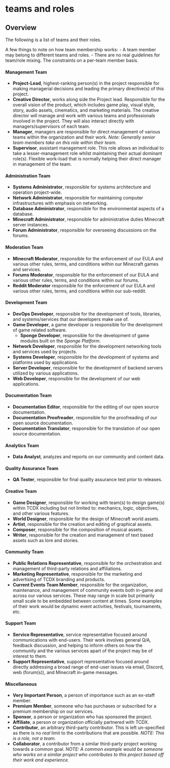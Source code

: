 # teams and roles

## Overview
The following is a list of teams and their roles.

A few things to note on how team membership works:
    - A team member may belong to different teams and roles.
    - There are no real guidelines for team/role mixing. The constraints
    on a per-team member basis.

#### **Management Team**
- **Project-Lead**, highest-ranking person(s) in the project
    responsible for making managerial decisions and leading the primary
    directive(s) of this project.
- **Creative Director**, works along side the Project lead. Responsible
    for the overall vision of the product, which includes game play,
    visual style, story, audio assets, cinematics, and marketing
    materials. The creative director will manage and work with various
    teams and professionals involved in the project. They will also
    interact directly with managers/supervisors of each team.
- **Manager**, managers are responsible for direct management of
    various teams within the organization and their work. *Note:
    Generally senior team members take on this role within their team.*
- **Supervisor**, assistant management role. This role allows an
    individual to take a lesser-management role whilst maintaining their
    actual dominant role(s). Flexible work-load that is normally helping
    their direct manager in management of the team.

#### **Administration Team**
- **Systems Administrator**, responsible for systems architecture
    and operation project-wide.
- **Network Administrator**, responsible for maintaining computer
    infrastructures with emphasis on networking.
- **Database Administrator**, responsible for the environmental
    aspects of a database.
- **Minecraft Administrator**, responsible for administrative duties
    Minecraft server instances.
- **Forum Administrator**, responsible for overseeing discussions on
    the forums.

#### **Moderation Team**
- **Minecraft Moderator**, responsible for the enforcement of our EULA
    and various other rules, terms, and conditions within our Minecraft
    games and services.
- **Forums Moderator**, responsible for the enforcement of our EULA
    and various other rules, terms, and conditions within our forums.
- **Reddit Moderator** responsible for the enforcement of our EULA
    and various other rules, terms, and conditions within our sub-reddit.

#### **Development Team**
- **DevOps Developer**, responsible for the development of tools,
    libraries, and systems/services that our developers make use of.
- **Game Developer**, a game developer is responsible for the
    development of game related software.
    - **Sponge Developer**, responsible for the development of game
        modules built on the *Sponge Platform*.
- **Network Developer**, responsible for the development networking
    tools and services used by projects.
- **Systems Developer**, responsible for the development of systems
    and platforms used by applications.
- **Server Developer**, responsible for the development of backend
    servers utilized by various applications.
- **Web Developer**, responsible for the development of our web
    applications.

#### **Documentation Team**
- **Documentation Editor**, responsible for the editing of our open
    source documentation.
- **Documentation Proofreader**, responsible for the proofreading
    of our open source documentation.
- **Documentation Translator**, responsible for the translation of
    our open source documentation.

#### **Analytics Team**
- **Data Analyst**, analyzes and reports on our community and content
    data.

#### **Quality Assurance Team**
- **QA Tester**, responsible for final quality assurance test prior
    to releases.

#### **Creative Team**
- **Game Designer**, responsible for working with team(s) to design
    game(s) within TCDX including but not limited to: mechanics, logic,
    objectives, and other various features.
- **World Designer**, responsible for the design of Minecraft world
    assets.
- **Artist**, responsible for the creation and editing of graphical
    assets.
- **Composer**, responsible for the composition of musical assets.
- **Writer**, responsible for the creation and management of text
    based assets such as lore and stories.

#### **Community Team**
- **Public Relations Representative**, responsible for the
    orchestration and management of third-party relations and
    affiliations.
- **Marketing Representative**, responsible for the marketing and
    advertising of TCDX branding and products.
- **Current Events Team Member**, responsible for the organization,
    maintenance, and management of community events both in-game and
    across our various services. These may range in scale but primarily
    small scale to be embedded between content at times. Some examples
    of their work would be dynamic event activities, festivals,
    tournaments, etc.

#### **Support Team**
- **Service Representative**, service representative
    focused around communications with end-users. Their work involves
    general Q/A, feedback discussion, and helping to inform others on
    how the community and the various services apart of the project may
    be of interest to them.
- **Support Representative**, support representative focused
    around directly addressing a broad range of end-user issues via
    email, Discord, web (forum(s)), and Minecraft in-game messages.

#### Miscellaneous
- **Very Important Person**, a person of importance such as an ex-staff
    member.
- **Premium Member**, someone who has purchases or subscribed for a
    premium membership on our services.
- **Sponsor**, a person or organization who has sponsored the project.
- **Affiliate**, a person or organization officially partnered with
    TCDX.
- **Contributor**, an arbitrary third-party contributor. This is left
    un-specified as there is no *real* limit to the contributions that
    are possible. *NOTE: This is a role, not a team.*
- **Collaborator**, a contributor from a similar third-party project
    working towards a common goal. *NOTE: A common example would be
    someone who works on a similar project who contributes to this
    project based off their work and experience.*